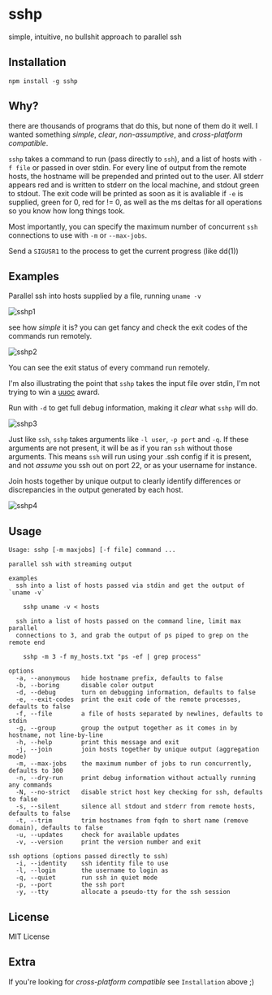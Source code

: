 sshp
====

simple, intuitive, no bullshit approach to parallel ssh

Installation
------------

    npm install -g sshp

Why?
---

there are thousands of programs that do this, but none of them do it well. I
wanted something *simple*, *clear*, *non-assumptive*, and *cross-platform compatible*.

`sshp` takes a command to run (pass directly to `ssh`), and
a list of hosts with `-f file` or passed in over stdin.  For every line of
output from the remote hosts, the hostname will be prepended and printed out to
the user.  All stderr appears red and is written to stderr on the local
machine, and stdout green to stdout.  The exit code will be printed as soon as
it is avaliable if `-e` is supplied, green for 0, red for != 0, as well as the ms
deltas for all operations so you know how long things took.

Most importantly, you can specify the maximum number of concurrent `ssh`
connections to use with `-m` or `--max-jobs`.

Send a `SIGUSR1` to the process to get the current progress (like dd(1))

Examples
--------

Parallel ssh into hosts supplied by a file, running `uname -v`

![sshp1](http://daveeddy.com/static/media/github/sshp/sshp-1.png)

see how *simple* it is?  you can get fancy and check the exit codes
of the commands run remotely.

![sshp2](http://daveeddy.com/static/media/github/sshp/sshp-2.png)

You can see the exit status of every command run remotely.

I'm also illustrating the point that `sshp` takes the input file
over stdin, I'm not trying to win a [uuoc](http://partmaps.org/era/unix/award.html)
award.

Run with `-d` to get full debug information, making it *clear* what
`sshp` will do.

![sshp3](http://daveeddy.com/static/media/github/sshp/sshp-3.png)

Just like `ssh`, `sshp` takes arguments like `-l user`, `-p port` and
`-q`. If these arguments are not present, it will be as if you ran `ssh`
without those arguments.  This means `ssh` will run using your .ssh config
if it is present, and not *assume* you ssh out on port 22, or as your username
for instance.

Join hosts together by unique output to clearly identify differences or discrepancies
in the output generated by each host.

![sshp4](http://daveeddy.com/static/media/github/sshp/sshp-4.png)

Usage
-----

    Usage: sshp [-m maxjobs] [-f file] command ...

    parallel ssh with streaming output

    examples
      ssh into a list of hosts passed via stdin and get the output of `uname -v`

        sshp uname -v < hosts

      ssh into a list of hosts passed on the command line, limit max parallel
      connections to 3, and grab the output of ps piped to grep on the remote end

        sshp -m 3 -f my_hosts.txt "ps -ef | grep process"

    options
      -a, --anonymous   hide hostname prefix, defaults to false
      -b, --boring      disable color output
      -d, --debug       turn on debugging information, defaults to false
      -e, --exit-codes  print the exit code of the remote processes, defaults to false
      -f, --file        a file of hosts separated by newlines, defaults to stdin
      -g, --group       group the output together as it comes in by hostname, not line-by-line
      -h, --help        print this message and exit
      -j, --join        join hosts together by unique output (aggregation mode)
      -m, --max-jobs    the maximum number of jobs to run concurrently, defaults to 300
      -n, --dry-run     print debug information without actually running any commands
      -N, --no-strict   disable strict host key checking for ssh, defaults to false
      -s, --silent      silence all stdout and stderr from remote hosts, defaults to false
      -t, --trim        trim hostnames from fqdn to short name (remove domain), defaults to false
      -u, --updates     check for available updates
      -v, --version     print the version number and exit

    ssh options (options passed directly to ssh)
      -i, --identity    ssh identity file to use
      -l, --login       the username to login as
      -q, --quiet       run ssh in quiet mode
      -p, --port        the ssh port
      -y, --tty         allocate a pseudo-tty for the ssh session

License
-------

MIT License

Extra
-----

If you're looking for *cross-platform compatible* see `Installation` above ;)

